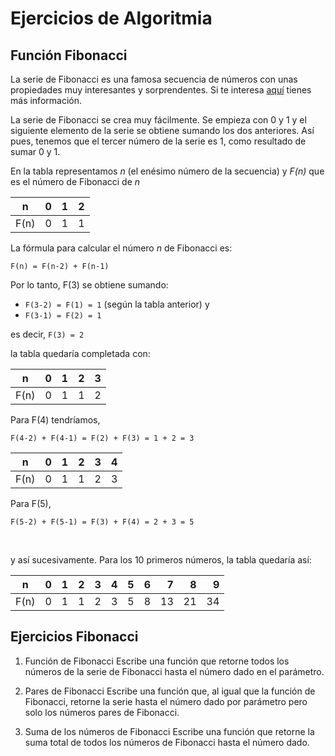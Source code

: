 # Ejercicios de Algoritmia

## Función Fibonacci

La serie de Fibonacci es una famosa secuencia de números con unas propiedades muy interesantes y sorprendentes. Si te interesa [aquí](https://en.wikipedia.org/wiki/Fibonacci_number#History) tienes más información.

La serie de Fibonacci se crea muy fácilmente. Se empieza con 0 y 1 y el siguiente elemento de la serie se obtiene sumando los dos anteriores. Así pues, tenemos que el tercer número de la serie es 1, como resultado de sumar 0 y 1.

En la tabla representamos _n_ (el enésimo número de la secuencia) y _F(n)_ que es el número de Fibonacci de _n_


| n  	| 0 | 1 | 2 |
|-----|---|---|---|
| F(n)| 0 | 1 | 1 |

La fórmula para calcular el número _n_ de Fibonacci es:

`F(n) = F(n-2) + F(n-1)`

Por lo tanto, F(3) se obtiene sumando:

- `F(3-2) = F(1) = 1` (según la tabla anterior)
y
- `F(3-1) = F(2) = 1`

es decir, `F(3) = 2`

la tabla quedaría completada con:

| n  	| 0 | 1 | 2 | 3 |
|-----|---|---|---|---|
| F(n)| 0 | 1 | 1 | 2 |

Para F(4) tendríamos, 

`F(4-2) + F(4-1) = F(2) + F(3) = 1 + 2 = 3`

| n  	| 0 | 1 | 2 | 3 | 4 |
|-----|---|---|---|---|---|
| F(n)| 0 | 1 | 1 | 2 | 3 |

Para F(5),

`F(5-2) + F(5-1) = F(3) + F(4) = 2 + 3 = 5`

<br/>

y así sucesivamente. Para los 10 primeros números, la tabla quedaría así:

| n  	| 0 | 1 | 2 | 3 | 4 | 5 | 6 |  7 |  8 |  9 | 
|-----|---|---|---|---|---|---|---|---:|---:|---:|
| F(n)| 0 | 1 | 1 | 2 | 3 | 5 | 8 | 13 | 21 | 34 | 

## Ejercicios Fibonacci

1. Función de Fibonacci 
	Escribe una función que retorne todos los números de la serie de Fibonacci hasta el número dado en el parámetro.

2. Pares de Fibonacci
	Escribe una función que, al igual que la función de Fibonacci, retorne la serie hasta el número dado por parámetro pero solo los números pares de Fibonacci.

3. Suma de los números de Fibonacci
	Escribe una función que retorne la suma total de todos los números de Fibonacci hasta el número dado.








